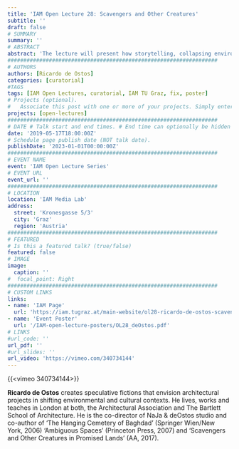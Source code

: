 ```yaml
---
title: 'IAM Open Lecture 28: Scavengers and Other Creatures'
subtitle: ''
draft: false
# SUMMARY
summary: ''
# ABSTRACT 
abstract: 'The lecture will present how storytelling, collapsing environments and innovation in design shape an innovative understanding of the built environment. With a photographic documentation of unique places on the Planet Earth Scavengers and Other Creatures explores the gripping power of myth and fiction as radical narratives for imagining the near future of cities and forests.'
##################################################################
# AUTHORS 
authors: [Ricardo de Ostos]
categories: [curatorial]
#TAGS
tags: [IAM Open Lectures, curatorial, IAM TU Graz, fix, poster]
# Projects (optional).
#   Associate this post with one or more of your projects. Simply enter your project's folder or file name without extension. Otherwise, set `projects = []`.
projects: [open-lectures]
##################################################################
# DATE # Talk start and end times. # End time can optionally be hidden by prefixing the line with `#`.
date: '2019-05-17T18:00:00Z'
# Schedule page publish date (NOT talk date).
publishDate: '2023-01-01T00:00:00Z'
##################################################################
# EVENT NAME 
event: 'IAM Open Lecture Series'
# EVENT URL 
event_url: ''
##################################################################
# LOCATION 
location: 'IAM Media Lab'
address:
  street: 'Kronesgasse 5/3'
  city: 'Graz'
  region: 'Austria'
##################################################################
# FEATURED
# Is this a featured talk? (true/false)
featured: false
# IMAGE 
image:
  caption: ''
#  focal_point: Right
##################################################################
# CUSTOM LINKS 
links:
- name: 'IAM Page'
  url: 'https://iam.tugraz.at/main-website/ol28-ricardo-de-ostos-scavengers-and-other-creatures/'
- name: 'Event Poster'
  url: '/IAM-open-lecture-posters/OL28_deOstos.pdf'
# LINKS 
#url_code: ''
url_pdf: ''
#url_slides: ''
url_video: 'https://vimeo.com/340734144'
---
```


{{<vimeo 340734144>}}

**Ricardo de Ostos** creates speculative fictions that envision architectural projects in shifting environmental and cultural contexts. He lives, works and teaches in London at both, the Architectural Association and The Bartlett School of Architecture. He is the co-director of NaJa & deOstos studio and co-author of ‘The Hanging Cemetery of Baghdad’ (Springer Wien/New York, 2006) ‘Ambiguous Spaces’ (Princeton Press, 2007) and ‘Scavengers and Other Creatures in Promised Lands’ (AA, 2017).

<!--
IAM Open Lecture #28  
Ricardo de Ostos  
Scavengers and Other Creatures  
18:00 Friday May 17 2019  
IAM Media Lab, Kronesgasse 5/III

Event poster https://iam.tugraz.at/wp-content/uploads/2019/05/OL28_deOstos.pdf
Original post: https://iam.tugraz.at/2019/05/ol_deostos/
-->